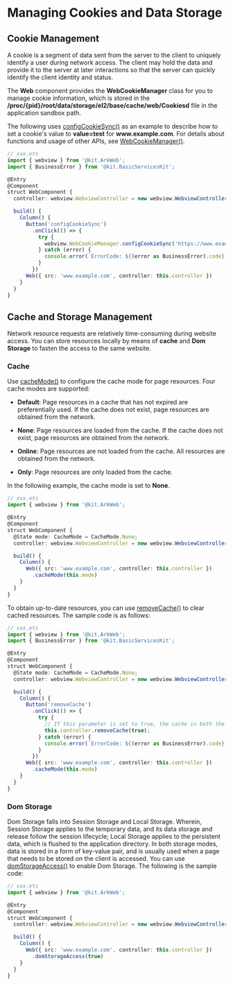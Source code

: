 # Managing Cookies and Data Storage


## Cookie Management

A cookie is a segment of data sent from the server to the client to uniquely identify a user during network access. The client may hold the data and provide it to the server at later interactions so that the server can quickly identify the client identity and status.

The **Web** component provides the **WebCookieManager** class for you to manage cookie information, which is stored in the **/proc/{pid}/root/data/storage/el2/base/cache/web/Cookiesd** file in the application sandbox path.

The following uses [configCookieSync()](../reference/apis-arkweb/js-apis-webview.md#configcookiesync11) as an example to describe how to set a cookie's value to **value=test** for **www\.example.com**. For details about functions and usage of other APIs, see [WebCookieManager()](../reference/apis-arkweb/js-apis-webview.md#webcookiemanager).


```ts
// xxx.ets
import { webview } from '@kit.ArkWeb';
import { BusinessError } from '@kit.BasicServicesKit';

@Entry
@Component
struct WebComponent {
  controller: webview.WebviewController = new webview.WebviewController();

  build() {
    Column() {
      Button('configCookieSync')
        .onClick(() => {
          try {
            webview.WebCookieManager.configCookieSync('https://www.example.com', 'value=test');
          } catch (error) {
            console.error(`ErrorCode: ${(error as BusinessError).code},  Message: ${(error as BusinessError).message}`);
          }
        })
      Web({ src: 'www.example.com', controller: this.controller })
    }
  }
}
```


## Cache and Storage Management

Network resource requests are relatively time-consuming during website access. You can store resources locally by means of **cache** and **Dom Storage** to fasten the access to the same website.


### Cache

Use [cacheMode()](../reference/apis-arkweb/ts-basic-components-web.md#cachemode) to configure the cache mode for page resources. Four cache modes are supported:

- **Default**: Page resources in a cache that has not expired are preferentially used. If the cache does not exist, page resources are obtained from the network.

- **None**: Page resources are loaded from the cache. If the cache does not exist, page resources are obtained from the network.

- **Online**: Page resources are not loaded from the cache. All resources are obtained from the network.

- **Only**: Page resources are only loaded from the cache.


In the following example, the cache mode is set to **None**.



```ts
// xxx.ets
import { webview } from '@kit.ArkWeb';

@Entry
@Component
struct WebComponent {
  @State mode: CacheMode = CacheMode.None;
  controller: webview.WebviewController = new webview.WebviewController();

  build() {
    Column() {
      Web({ src: 'www.example.com', controller: this.controller })
        .cacheMode(this.mode)
    }
  }
}
```


  To obtain up-to-date resources, you can use [removeCache()](../reference/apis-arkweb/js-apis-webview.md#removecache) to clear cached resources. The sample code is as follows:

```ts
// xxx.ets
import { webview } from '@kit.ArkWeb';
import { BusinessError } from '@kit.BasicServicesKit';

@Entry
@Component
struct WebComponent {
  @State mode: CacheMode = CacheMode.None;
  controller: webview.WebviewController = new webview.WebviewController();

  build() {
    Column() {
      Button('removeCache')
        .onClick(() => {
          try {
            // If this parameter is set to true, the cache in both the ROM and RAM is cleared. If this parameter is set to false, only the cache in the RAM is cleared.
            this.controller.removeCache(true);
          } catch (error) {
            console.error(`ErrorCode: ${(error as BusinessError).code},  Message: ${(error as BusinessError).message}`);
          }
        })
      Web({ src: 'www.example.com', controller: this.controller })
        .cacheMode(this.mode)
    }
  }
}
```


### Dom Storage

Dom Storage falls into Session Storage and Local Storage. Wherein, Session Storage applies to the temporary data, and its data storage and release follow the session lifecycle; Local Storage applies to the persistent data, which is flushed to the application directory. In both storage modes, data is stored in a form of key-value pair, and is usually used when a page that needs to be stored on the client is accessed. You can use [domStorageAccess()](../reference/apis-arkweb/ts-basic-components-web.md#domstorageaccess) to enable Dom Storage. The following is the sample code:



```ts
// xxx.ets
import { webview } from '@kit.ArkWeb';

@Entry
@Component
struct WebComponent {
  controller: webview.WebviewController = new webview.WebviewController();

  build() {
    Column() {
      Web({ src: 'www.example.com', controller: this.controller })
        .domStorageAccess(true)
    }
  }
}
```
